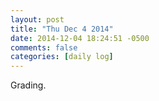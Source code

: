 ```yaml
---
layout: post
title: "Thu Dec 4 2014"
date: 2014-12-04 18:24:51 -0500
comments: false
categories: [daily log]
---
```


Grading.

